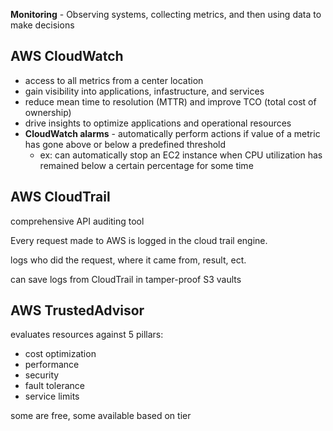 **Monitoring** - Observing systems, collecting metrics, and then using data to make decisions<br> 

## AWS CloudWatch

- access to all metrics from a center location
- gain visibility into applications, infastructure, and services
- reduce mean time to resolution (MTTR) and improve TCO (total cost of ownership)
- drive insights to optimize applications and operational resources
- **CloudWatch alarms** - automatically perform actions if value of a metric has gone above or below a predefined threshold
    - ex: can automatically stop an EC2 instance when CPU utilization has remained below a certain percentage for some time

## AWS CloudTrail

comprehensive API auditing tool<br> 

Every request made to AWS is logged in the cloud trail engine.<br> 

logs who did the request, where it came from, result, ect. <br> 

can save logs from CloudTrail in tamper-proof S3 vaults<br> 

## AWS TrustedAdvisor

evaluates resources against 5 pillars:<br> 
- cost optimization
- performance
- security
- fault tolerance
- service limits

some are free, some available based on tier<br> 
